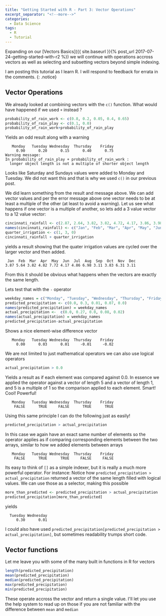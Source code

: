 ```yaml
---
title: "Getting Started with R - Part 3: Vector Operations"
excerpt_separator: "<!--more-->"
categories:
  - Data Science
tags:
  - R
  - Tutorial
---
```

Expanding on our [Vectors Basics]({{ site.baseurl }}{% post_url 2017-07-24-getting-started-with-r2 %}) we will continue with operations accross vectors as well as selecting and subsetting vectors beyond simple indexing.
<!--more-->


I am posting this tutorial as I learn R. I will respond to feedback for errata in the comments.
{: .notice}


## Vector Operations

We already looked at combining vectors with the `c()` function. What would have happened if we used `+` instead ?

```R
probability_of_rain_work <- c(0.8, 0.2, 0.05, 0.4, 0.65)
probability_of_rain_play <- c(0.1, 0.0)
probability_of_rain_work+probability_of_rain_play
```

Yields an odd result along with a warning

```
   Monday   Tuesday Wednesday  Thursday    Friday 
     0.90      0.20      0.15      0.40      0.75 
Warning message:
In probability_of_rain_play + probability_of_rain_work :
  longer object length is not a multiple of shorter object length
```
Looks like Saturday and Sundays values were added to Monday and Tuesday. We did not want this and that is why we used `c()` in our previous post.

We did learn something from the result and message above. We can add vector values and per the error message above one vector needs to be at least a multiple of the other (at least to avoid a warning). Let us see what happens if one vector is a multiple of another, so lets add a 3 value vector to a 12 value vector:

``` R
cincinnati_rainfall <- c(2.87, 2.64, 3.82, 3.82, 4.72, 4.17, 3.86, 3.98, 3.11, 2.83, 3.31, 3.11)
names(cincinnati_rainfall) <- c("Jan", "Feb", "Mar", "Apr", "May", "Jun", "Jul", "Aug", "Sep", "Oct", "Nov", "Dec")
quarter_irrigation <- c(1, 3, 0)
cincinnati_rainfall + quarter_irrigation
```
yields a result showing that the quater irrigation values are cycled over the larger vector and then added. 
```
 Jan  Feb  Mar  Apr  May  Jun  Jul  Aug  Sep  Oct  Nov  Dec 
3.87 5.64 3.82 4.82 7.72 4.17 4.86 6.98 3.11 3.83 6.31 3.11 
```

From this it should be obvious what happens when the vectors are exactly the same length.

Lets test that with the `-` operator

```R
weekday_names = c("Monday", "Tuesday", "Wednesday", "Thursday", "Friday")
predicted_precipitation <- c(0.0, 0.3, 0.01, 0.07, 0.0)
names(predicted_precipitation) = weekday_names
actual_precipitation <-  c(0.0, 0.27, 0.0, 0.08, 0.02)
names(actual_precipitation) = weekday_names
predicted_precipitation-actual_precipitation
```

Shows a nice element-wise difference vector

```
   Monday   Tuesday Wednesday  Thursday    Friday 
     0.00      0.03      0.01     -0.01     -0.02 
```

We are not limited to just mathematical operators we can also use logical operators
```R
actual_precipitation > 0.0
```
Yields a result as if each element was compared against 0.0. In essence we applied the operator against a vector of length 5 and a vector of length 1, and 5 is a multiple of 1 so the comparison applied to each element. Smart! Cool! Powerful!

```
   Monday   Tuesday Wednesday  Thursday    Friday 
    FALSE      TRUE     FALSE      TRUE      TRUE 
```

Using this same principle I can do the following just as easily!

```R
predicted_precipitation > actual_precipitation
```

In this case we again have an exact same number of elements so the operator applies as if comparing corresponding elements between the two arrays, similar to how we added elements between arrays

```
   Monday   Tuesday Wednesday  Thursday    Friday 
    FALSE      TRUE      TRUE     FALSE     FALSE 
```

Its easy to think of `[]` as a simple indexer, but it is really a much more powerful operator. For instance: Notice how `predicted_precipitation > actual_precipitation` 
returned a vector of the same length filled with logical values. We can use those as a selector, making this possible


```R
more_than_predicted <- predicted_precipitation > actual_precipitation 
predicted_precipitation[more_than_predicted]
```

yields

```
  Tuesday Wednesday 
     0.30      0.01 
```

I could also have used `predicted_precipitation[predicted_precipitation > actual_precipitation]`, but sometimes readability trumps short code.


## Vector functions

Let me leave you with some of the many built in functions in R for vectors

```R
length(predicted_precipitation)
mean(predicted_precipitation)
median(predicted_precipitation)
max(predicted_precipitation)
min(predicted_precipitation)
```

These operate accross the vector and return a single value. I'll let you use the help system to read up on those if you are not familiar with the difference between `mean` and `median`
